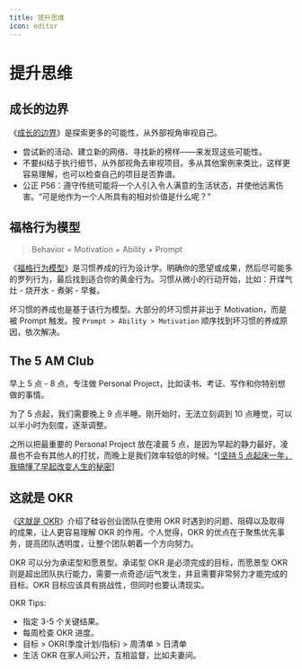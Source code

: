```yaml
---
title: 提升思维
icon: editor
---
```


# 提升思维

## 成长的边界

《[成长的边界](https://book.douban.com/subject/35410754/)》是探索更多的可能性，从外部视角审视自己。

- 尝试新的活动、建立新的网络、寻找新的榜样——来发现这些可能性。
- 不要纠结于执行细节，从外部视角去审视项目。多从其他案例来类比，这样更容易理解，也可以检查自己的项目是否靠谱。
- 公正 P56：遵守传统可能将一个人引入令人满意的生活状态，并使他远离伤害。“可是他作为一个人所具有的相对价值是什么呢？”

## 福格行为模型

> Behavior = Motivation + Ability + Prompt

《[福格行为模型](https://book.douban.com/subject/35594496/)》是习惯养成的行为设计学。明确你的愿望或成果，然后尽可能多的罗列行为，最后找到适合你的黄金行为。习惯从微小的行动开始，比如：开煤气灶 - 烧开水 - 煮粥 - 早餐。

坏习惯的养成也是基于该行为模型。大部分的坏习惯并非出于 Motivation，而是被 Prompt 触发。按 `Prompt > Ability > Motivation` 顺序找到坏习惯的养成原因，依次解决。

## The 5 AM Club

早上 5 点 - 8 点，专注做 Personal Project，比如读书、考证、写作和你特别想做的事情。

为了 5 点起，我们需要晚上 9 点半睡。刚开始时，无法立刻调到 10 点睡觉，可以以半小时为刻度，逐渐调整。

之所以把最重要的 Personal Project 放在凌晨 5 点，是因为早起的静力最好，凌晨也不会有其他人的打扰，而晚上是我们效率较低的时候。^[[坚持 5 点起床一年，我搞懂了早起改变人生的秘密](https://www.youtube.com/watch?v=4zXTyc2ZjXM)]

## 这就是 OKR

《[这就是 OKR](https://book.douban.com/subject/30396635/)》介绍了硅谷创业团队在使用 OKR 时遇到的问题、阻碍以及取得的成果，让人更容易理解 OKR 的作用。个人觉得，OKR 的优点在于聚焦优先事务，提高团队透明度，让整个团队朝着一个方向努力。

OKR 可以分为承诺型和愿景型。承诺型 OKR 是必须完成的目标，而愿景型 OKR 则是超出团队执行能力，需要一点奇迹/运气发生，并且需要非常努力才能完成的目标。OKR 目标应该具有挑战性，但同时也要认清现实。

OKR Tips:

- 指定 3-5 个关键结果。
- 每周检查 OKR 进度。
- 目标 > OKR(季度计划/指标) > 周清单 > 日清单
- 生活 OKR 在家人间公开，互相监督，比如夫妻间。
